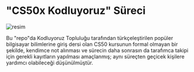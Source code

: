 # "CS50x Kodluyoruz" Süreci

![resim](https://i.hizliresim.com/sgvW55.png)

Bu "repo"da Kodluyoruz Topluluğu tarafından türkçeleştirilen popüler bilgisayar bilimlerine giriş dersi olan CS50 kursunun formal olmayan bir şekilde, kendimce not alınması ve sürecin daha sonrasın da tarafımca takipi için gerekli kayıtların yapılması amaçlanmış; aynı süreçten geçicek kişilere yardımcı olabileceği düşünülmüştür.
